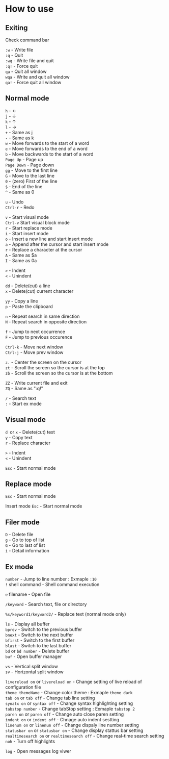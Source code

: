 # How to use

## Exiting
Check command bar  

```:w``` - Write file  
```:q``` - Quit  
```:wq``` - Write file and quit  
```:q!``` - Force quit  
```qa``` - Quit all window  
```wqa``` - Write and quit all window  
```qa!``` - Force quit all window  

## Normal mode
```h``` - ←  
```j``` - ↓  
```k``` - ↑  
```l``` - →  
```+``` - Same as j  
```-``` - Same as k  
```w``` - Move forwards to the start of a word  
```e``` - Move forwards to the end of a word  
```b``` - Move backwards to the start of a word  
```Page Up``` - Page up  
```Page Down``` - Page down  
```gg``` - Move to the first line  
```G``` - Move to the last line  
```0``` - (zero) First of the line  
```$``` - End of the line  
```^``` - Same as 0  

```u``` - Undo  
```Ctrl-r``` - Redo  

```v``` - Start visual mode  
```Ctrl-v``` Start visual block mode  
```r``` - Start replace mode  
```i``` - Start insert mode  
```o``` - Insert a new line and start insert mode  
```a``` - Append after the cursor and start insert mode  
```r``` - Replace a character at the cursor  
```A``` - Same as $a  
```I``` - Same as 0a  

```>``` - Indent  
```<``` - Unindent

```dd``` - Delete(cut) a line  
```x``` - Delete(cut) current character  

```yy``` - Copy a line  
```p``` - Paste the clipboard  

```n``` - Repeat search in same direction  
```N``` - Repeat search in opposite direction  

```f``` - Jump to next occurrence  
```F``` - Jump to previous occurence

```Ctrl-k``` - Move next window  
```Ctrl-j``` - Move prev window  

```z.``` - Center the screen on the cursor  
```zt``` - Scroll the screen so the cursor is at the top  
```zb``` - Scroll the screen so the cursor is at the bottom  

```ZZ``` - Write current file and exit  
```ZQ``` - Same as ":q!"  

```/``` - Search text  
```:``` - Start ex mode  

## Visual mode
```d ```or ```x``` - Delete(cut) text  
```y``` - Copy text  
```r``` - Replace character  

```>``` - Indent  
```<``` - Unindent  

```Esc``` - Start normal mode  

## Replace mode
```Esc``` - Start normal mode  

Insert mode
```Esc``` - Start normal mode  

## Filer mode
```D``` - Delete file  
```g``` - Go to top of list  
```G``` - Go to last of list  
```i``` - Detail information  

## Ex mode
```number``` - Jump to line number : Exmaple ```:10```  
```!``` shell command - Shell command execution  

```e``` filename - Open file  

```/keyword``` - Search text, file or directory  

```%s/keyword1/keyword2/``` - Replace text (normal mode only)  

```ls``` - Display all buffer  
```bprev``` - Switch to the previous buffer  
```bnext``` - Switch to the next buffer  
```bfirst``` - Switch to the first buffer  
```blast``` - Switch to the last buffer  
```bd``` or ```bd number``` - Delete buffer  
```buf``` - Open buffer manager  

```vs``` - Vertical split window  
```sv``` - Horizontal split window  

```livereload on``` or ```livereload on``` - Change setting of live reload of configuration file  
```theme themeName``` - Change color theme : Exmaple ```theme dark```  
```tab on``` or ```tab off``` - Change tab line setting  
```synatx on``` or ```syntax off``` - Change syntax highlighting setting  
```tabstop number``` - Change tabStop setting : Exmaple ```tabstop 2```  
```paren on``` or ```paren off``` - Change auto close paren setting  
```indent on``` or ```indent off``` - Chnage auto indent sestting  
```linenum on``` or ```linenum off``` - Change dispaly line number setting  
```statusbar on``` or ```statusbar on``` - Change display stattus bar setting  
```realtimesearch on``` or ```realtimesearch off``` - Change real-time search setting  
```noh``` - Turn off highlights  

```log``` - Open messages log viwer  
